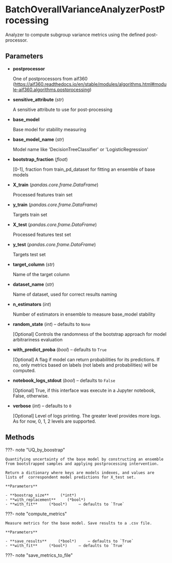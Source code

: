 # BatchOverallVarianceAnalyzerPostProcessing

Analyzer to compute subgroup variance metrics using the defined post-processor.



## Parameters

- **postprocessor**

    One of postprocessors from aif360 (https://aif360.readthedocs.io/en/stable/modules/algorithms.html#module-aif360.algorithms.postprocessing)

- **sensitive_attribute** (*str*)

    A sensitive attribute to use for post-processing

- **base_model**

    Base model for stability measuring

- **base_model_name** (*str*)

    Model name like 'DecisionTreeClassifier' or 'LogisticRegression'

- **bootstrap_fraction** (*float*)

    [0-1], fraction from train_pd_dataset for fitting an ensemble of base models

- **X_train** (*pandas.core.frame.DataFrame*)

    Processed features train set

- **y_train** (*pandas.core.frame.DataFrame*)

    Targets train set

- **X_test** (*pandas.core.frame.DataFrame*)

    Processed features test set

- **y_test** (*pandas.core.frame.DataFrame*)

    Targets test set

- **target_column** (*str*)

    Name of the target column

- **dataset_name** (*str*)

    Name of dataset, used for correct results naming

- **n_estimators** (*int*)

    Number of estimators in ensemble to measure base_model stability

- **random_state** (*int*) – defaults to `None`

    [Optional] Controls the randomness of the bootstrap approach for model arbitrariness evaluation

- **with_predict_proba** (*bool*) – defaults to `True`

    [Optional] A flag if model can return probabilities for its predictions.  If no, only metrics based on labels (not labels and probabilities) will be computed.

- **notebook_logs_stdout** (*bool*) – defaults to `False`

    [Optional] True, if this interface was execute in a Jupyter notebook,  False, otherwise.

- **verbose** (*int*) – defaults to `0`

    [Optional] Level of logs printing. The greater level provides more logs.  As for now, 0, 1, 2 levels are supported.




## Methods

???- note "UQ_by_boostrap"

    Quantifying uncertainty of the base model by constructing an ensemble from bootstrapped samples and applying postprocessing intervention.

    Return a dictionary where keys are models indexes, and values are lists of  correspondent model predictions for X_test set.

    **Parameters**

    - **boostrap_size**     (*int*)    
    - **with_replacement**     (*bool*)    
    - **with_fit**     (*bool*)     – defaults to `True`    
    
???- note "compute_metrics"

    Measure metrics for the base model. Save results to a .csv file.

    **Parameters**

    - **save_results**     (*bool*)     – defaults to `True`    
    - **with_fit**     (*bool*)     – defaults to `True`    
    
???- note "save_metrics_to_file"

